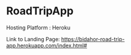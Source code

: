 # RoadTripApp

Hosting Platform : Heroku

Link to Landing Page: https://bidahor-road-trip-app.herokuapp.com/index.html#

